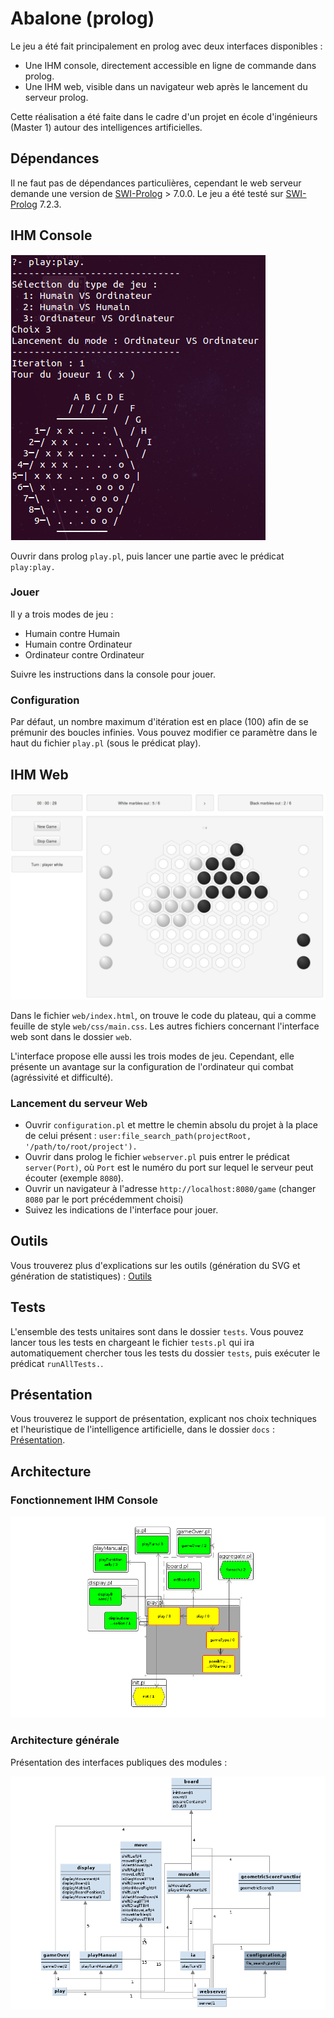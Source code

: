 # Abalone (prolog)

Le jeu a été fait principalement en prolog avec deux interfaces disponibles :

- Une IHM console, directement accessible en ligne de commande dans prolog.
- Une IHM web, visible dans un navigateur web après le lancement du serveur prolog.

Cette réalisation a été faite dans le cadre d'un projet en école d'ingénieurs (Master 1) autour des intelligences artificielles.

## Dépendances

Il ne faut pas de dépendances particulières, cependant le web serveur demande une version de [SWI-Prolog](http://www.swi-prolog.org/) > 7.0.0.
Le jeu a été testé sur [SWI-Prolog](http://www.swi-prolog.org/) 7.2.3.

## IHM Console

![Capture IHM Console](docs/console-gui.png)

Ouvrir dans prolog `play.pl`, puis lancer une partie avec le prédicat `play:play.`

### Jouer

Il y a trois modes de jeu :

- Humain contre Humain
- Humain contre Ordinateur
- Ordinateur contre Ordinateur

Suivre les instructions dans la console pour jouer.

### Configuration

Par défaut, un nombre maximum d'itération est en place (100) afin de se prémunir des boucles infinies.
Vous pouvez modifier ce paramètre dans le haut du fichier `play.pl` (sous le prédicat play).

## IHM Web

![Capture IHM Web](docs/web-gui.png)

Dans le fichier `web/index.html`, on trouve le code du plateau, qui a comme feuille de style `web/css/main.css`.
Les autres fichiers concernant l'interface web sont dans le dossier `web`.

L'interface propose elle aussi les trois modes de jeu.
Cependant, elle présente un avantage sur la configuration de l'ordinateur qui combat (agréssivité et difficulté).

### Lancement du serveur Web

- Ouvrir `configuration.pl` et mettre le chemin absolu du projet à la place de celui présent : `user:file_search_path(projectRoot, '/path/to/root/project').`
- Ouvrir dans prolog le fichier `webserver.pl` puis entrer le prédicat `server(Port)`, où `Port` est le numéro du port sur lequel le serveur peut écouter (exemple `8080`).
- Ouvrir un navigateur à l'adresse `http://localhost:8080/game` (changer `8080` par le port précédemment choisi)
- Suivez les indications de l'interface pour jouer.

## Outils

Vous trouverez plus d'explications sur les outils (génération du SVG et génération de statistiques) : [Outils](tools/README.md)

## Tests

L'ensemble des tests unitaires sont dans le dossier `tests`.
Vous pouvez lancer tous les tests en chargeant le fichier `tests.pl` qui ira automatiquement chercher tous les tests du dossier `tests`, puis exécuter le prédicat `runAllTests.`.

## Présentation

Vous trouverez le support de présentation, explicant nos choix techniques et l'heuristique de l'intelligence artificielle, dans le dossier `docs` : [Présentation](docs/presentation.pdf).

## Architecture

### Fonctionnement IHM Console

![Architecture des modules pour l'IHM console](docs/architecture-gui-console.png)

### Architecture générale

Présentation des interfaces publiques des modules :

![Architecture de tous les modules](docs/architecture-all-modules.png)
